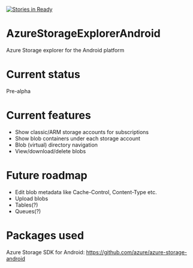 [![Stories in Ready](https://badge.waffle.io/praneetloke/AzureStorageExplorerAndroid.png?label=ready&title=Ready)](https://waffle.io/praneetloke/AzureStorageExplorerAndroid)
# AzureStorageExplorerAndroid
Azure Storage explorer for the Android platform

# Current status
Pre-alpha

# Current features
- Show classic/ARM storage accounts for subscriptions
- Show blob containers under each storage account
- Blob (virtual) directory navigation
- View/download/delete blobs

# Future roadmap
- Edit blob metadata like Cache-Control, Content-Type etc.
- Upload blobs
- Tables(?)
- Queues(?)

# Packages used
Azure Storage SDK for Android: https://github.com/azure/azure-storage-android
